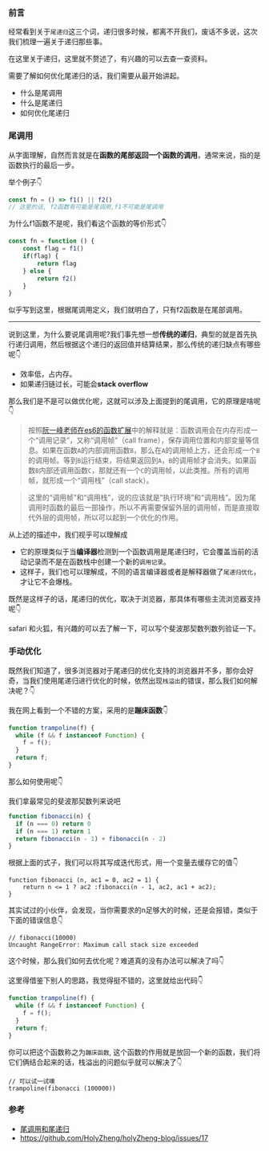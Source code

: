### 前言

经常看到关于`尾递归`这三个词，递归很多时候，都离不开我们，废话不多说，这次我们梳理一遍关于递归那些事。





在这里关于递归，这里就不赘述了，有兴趣的可以去查一查资料。



需要了解如何优化尾递归的话，我们需要从最开始讲起。

- 什么是尾调用
- 什么是尾递归
- 如何优化尾递归



### 尾调用

从字面理解，自然而言就是在**函数的尾部返回一个函数的调用**，通常来说，指的是函数执行的最后一步。

举个例子👇

```js
const fn = () => f1() || f2()
// 这里的话, f2函数有可能是尾调用,f1不可能是尾调用
```

为什么f1函数不是呢，我们看这个函数的等价形式👇

```js
const fn = function () {
    const flag = f1()
    if(flag) {
        return flag
    } else {
        return f2()
    }
}
```

似乎写到这里，根据尾调用定义，我们就明白了，只有f2函数是在尾部调用。



--------



说到这里，为什么要说尾调用呢?我们事先想一想**传统的递归**，典型的就是首先执行递归调用，然后根据这个递归的返回值并结算结果，那么传统的递归缺点有哪些呢👇

- 效率低，占内存。
- 如果递归链过长，可能会**stack overflow**



那么我们是不是可以做优化呢，这就可以涉及上面提到的尾调用，它的原理是啥呢👇



> 按照[阮一峰老师在es6的函数扩展](http://es6.ruanyifeng.com/#docs/function)中的解释就是：函数调用会在内存形成一个“调用记录”，又称“调用帧”（call frame），保存调用位置和内部变量等信息。如果在函数`A`的内部调用函数`B`，那么在`A`的调用帧上方，还会形成一个`B`的调用帧。等到`B`运行结束，将结果返回到`A`，`B`的调用帧才会消失。如果函数`B`内部还调用函数`C`，那就还有一个`C`的调用帧，以此类推。所有的调用帧，就形成一个“调用栈”（call stack）。



> 这里的“调用帧”和“调用栈”，说的应该就是“执行环境”和“调用栈”。因为尾调用时函数的最后一部操作，所以不再需要保留外层的调用帧，而是直接取代外层的调用帧，所以可以起到一个优化的作用。



从上述的描述中，我们视乎可以理解成

- 它的原理类似于当**编译器**检测到一个函数调用是尾递归时，它会覆盖当前的活动记录而不是在函数栈中创建一个新的`调用记录`。
- 这样子，我们也可以理解成，不同的语言编译器或者是解释器做了`尾递归优化`，才让它不会爆栈。



既然是这样子的话，尾递归的优化，取决于浏览器，那具体有哪些主流浏览器支持呢👇

safari 和火狐，有兴趣的可以去了解一下，可以写个斐波那契数列数列验证一下。



### 手动优化

既然我们知道了，很多浏览器对于尾递归的优化支持的浏览器并不多，那你会好奇，当我们使用尾递归进行优化的时候，依然出现`栈溢出`的错误，那么我们如何解决呢？👇



我在网上看到一个不错的方案，采用的是**蹦床函数**👇

```js
function trampoline(f) {
  while (f && f instanceof Function) {
    f = f();
  }
  return f;
}
```

那么如何使用呢👇

我们拿最常见的斐波那契数列来说吧

```js
function fibonacci(n) {
  if (n === 0) return 0
  if (n === 1) return 1
  return fibonacci(n - 1) + fibonacci(n - 2)
}
```

根据上面的式子，我们可以将其写成迭代形式，用一个变量去缓存它的值👇

```
function fibonacci (n, ac1 = 0, ac2 = 1) {
    return n <= 1 ? ac2 :fibonacci(n - 1, ac2, ac1 + ac2);
}
```

其实试过的小伙伴，会发现，当你需要求的n足够大的时候，还是会报错，类似于下面的错误信息👇

```mdn
// fibonacci(10000)
Uncaught RangeError: Maximum call stack size exceeded
```

这个时候，那么我们如何去优化呢？难道真的没有办法可以解决了吗👇

这里得借鉴下别人的思路，我觉得挺不错的，这里就给出代码👇

```js
function trampoline(f) {
  while (f && f instanceof Function) {
    f = f();
  }
  return f;
}
```

你可以把这个函数称之为`蹦床函数`, 这个函数的作用就是放回一个新的函数，我们将它们俩结合起来的话，栈溢出的问题似乎就可以解决了👇

```
// 可以试一试噢
trampoline(fibonacci (100000))
```





### 参考

- [尾调用和尾递归](https://juejin.im/post/6844903590033621006)
- https://github.com/HolyZheng/holyZheng-blog/issues/17